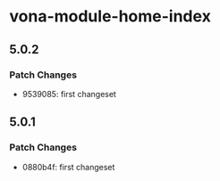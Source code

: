 # vona-module-home-index

## 5.0.2

### Patch Changes

- 9539085: first changeset

## 5.0.1

### Patch Changes

- 0880b4f: first changeset

